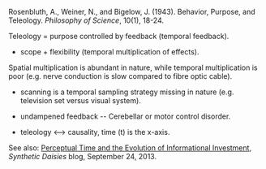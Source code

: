 Rosenbluth, A., Weiner, N., and Bigelow, J. (1943). Behavior, Purpose, and Teleology. _Philosophy of Science_, 10(1), 18-24.

Teleology = purpose controlled by feedback (temporal feedback).

* scope + flexibility (temporal multiplication of effects).

Spatial multiplication is abundant in nature, while temporal multiplication is poor (e.g. nerve conduction is slow compared to fibre optic cable).

* scanning is a temporal sampling strategy missing in nature (e.g. television set versus visual system).

* undampened feedback -- Cerebellar or motor control disorder.

* teleology <--> causality, time (t) is the x-axis.

See also: [Perceptual Time and the Evolution of Informational Investment](https://syntheticdaisies.blogspot.com/2013/09/perceptual-time-and-evolution-of.html), _Synthetic Daisies_ blog, September 24, 2013.
